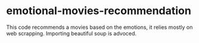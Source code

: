 # emotional-movies-recommendation
This code recommends a movies based on the emotions, it relies mostly on web scrapping.
Importing beautiful soup is advoced.
